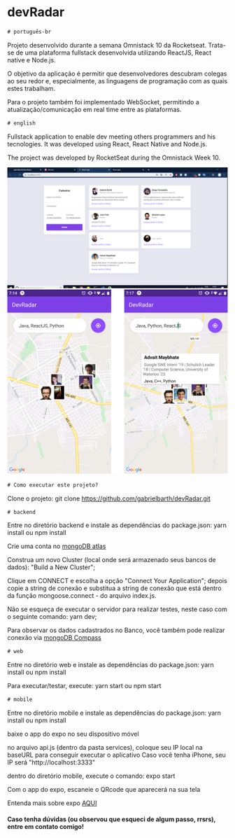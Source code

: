 # devRadar


```diff
# português-br
```

Projeto desenvolvido durante a semana Omnistack 10 da Rocketseat. Trata-se de uma plataforma fullstack desenvolvida utilizando ReactJS, React native e Node.js.

O objetivo da aplicação é permitir que desenvolvedores descubram colegas ao seu redor e, especialmente, as linguagens de programação com as quais estes trabalham.

Para o projeto também foi implementado WebSocket, permitindo a atualização/comunicação em real time entre as plataformas.

```diff
# english
```

Fullstack application to enable dev meeting others programmers and his tecnologies. It was developed using React, React Native and Node.js.

The project was developed by RocketSeat during the Omnistack Week 10.


<img src="./images/web.PNG">
<img src="./images/mob1.png" >

```diff
# Como executar este projeto?
```

Clone o projeto: git clone https://github.com/gabrielbarth/devRadar.git

```diff
# backend
```

Entre no diretório backend e instale as dependências do package.json: yarn install  ou  npm install

Crie uma conta no <a href="https://www.mongodb.com/cloud/atlas">mongoDB atlas </a> 

Construa um novo Cluster (local onde será armazenado seus bancos de dados): "Build a New Cluster";

Clique em CONNECT e escolha a opção "Connect Your Application"; depois copie a string de conexão e substitua a string de conexão que está dentro da função mongoose.connect - do arquivo index.js.

Não se esqueça de executar o servidor para realizar testes, neste caso com o seguinte comando: yarn dev;

Para observar os dados cadastrados no Banco, você também pode realizar conexão via  <a href="https://docs.mongodb.com/compass/master/connect/"> mongoDB Compass </a>


```diff
# web
```
Entre no diretório web e instale as dependências do package.json: yarn install  ou  npm install

Para executar/testar, execute: yarn start  ou  npm start


```diff
# mobile
```
Entre no diretório mobile e instale as dependências do package.json: yarn install  ou  npm install

baixe o app do expo no seu dispositivo móvel

no arquivo api.js (dentro da pasta services), coloque seu IP local na baseURL para conseguir executar o aplicativo
Caso você tenha iPhone, seu IP será "http://localhost:3333"

dentro do diretório mobile, execute o comando: expo start

Com o app do expo, escaneie o QRcode que aparecerá na sua tela

Entenda mais sobre expo <a href="https://expo.io/learn"> AQUI</a> 

#### Caso tenha dúvidas (ou observou que esqueci de algum passo, rrsrs), entre em contato comigo!
